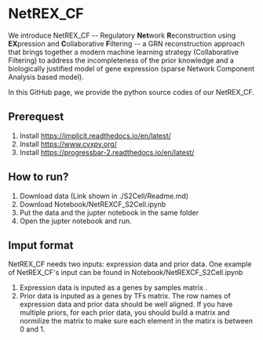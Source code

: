 # NetREX_CF

We introduce  NetREX_CF -- Regulatory **Net**work **R**econstruction using **EX**pression and **C**ollaborative **F**iltering -- a GRN reconstruction approach that brings together a modern machine learning strategy (Collaborative Filtering) to address the incompleteness of the prior knowledge 
and a biologically justified model of gene expression (sparse Network Component Analysis based model).

In this GitHub page, we provide the python source codes of our NetREX_CF.

## Prerequest
1. Install https://implicit.readthedocs.io/en/latest/
2. Install https://www.cvxpy.org/ 
3. Install https://progressbar-2.readthedocs.io/en/latest/

## How to run?
1. Download data (Link shown in ./S2Cell/Readme.md)
2. Download Notebook/NetREXCF_S2Cell.ipynb
3. Put the data and the jupter notebook in the same folder
4. Open the jupter notebook and run.

## Imput format
NetREX_CF needs two inputs: expression data and prior data. One example of NetREX_CF's input can be found in Notebook/NetREXCF_S2Cell.ipynb
1. Expression data is inputed as a genes by samples matrix . 
2. Prior data is inputed as a genes by TFs matrix. The row names of expression data and prior data should be well aligned. If you have multiple priors, for each prior data, you should build a matrix and normilize the matrix to make sure each element in the matirx is between 0 and 1. 
